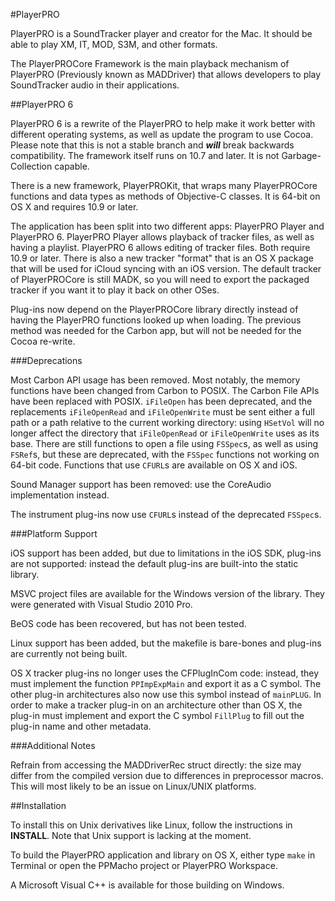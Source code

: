 #PlayerPRO

PlayerPRO is a SoundTracker player and creator for the Mac. It should be able to play XM, IT, MOD, S3M, and other formats. 

The PlayerPROCore Framework is the main playback mechanism of PlayerPRO (Previously known as MADDriver) that allows developers to play SoundTracker audio in their applications.

##PlayerPRO 6

PlayerPRO 6 is a rewrite of the PlayerPRO to help make it work better with different operating systems, as well as update the program to use Cocoa.  Please note that this is not a stable branch and _**will**_ break backwards compatibility. The framework itself runs on 10.7 and later. It is not Garbage-Collection capable.

There is a new framework, PlayerPROKit, that wraps many PlayerPROCore functions and data types as methods of Objective-C classes. It is 64-bit on OS X and requires 10.9 or later.

The application has been split into two different apps: PlayerPRO Player and PlayerPRO 6. PlayerPRO Player allows playback of tracker files, as well as having a playlist. PlayerPRO 6 allows editing of tracker files. Both require 10.9 or later. There is also a new tracker "format" that is an OS X package that will be used for iCloud syncing with an iOS version. The default tracker of PlayerPROCore is still MADK, so you will need to export the packaged tracker if you want it to play it back on other OSes.

Plug-ins now depend on the PlayerPROCore library directly instead of having the PlayerPRO functions looked up when loading. The previous method was needed for the Carbon app, but will not be needed for the Cocoa re-write.

###Deprecations

Most Carbon API usage has been removed. Most notably, the memory functions have been changed from Carbon to POSIX. The Carbon File APIs have been replaced with POSIX. `iFileOpen` has been deprecated, and the replacements `iFileOpenRead` and `iFileOpenWrite` must be sent either a full path or a path relative to the current working directory: using `HSetVol` will no longer affect the directory that `iFileOpenRead` or `iFileOpenWrite` uses as its base. There are still functions to open a file using `FSSpec`s, as well as using `FSRef`s, but these are deprecated, with the `FSSpec` functions not working on 64-bit code. Functions that use `CFURL`s are available on OS X and iOS.

Sound Manager support has been removed: use the CoreAudio implementation instead.

The instrument plug-ins now use `CFURL`s instead of the deprecated `FSSpec`s. 

###Platform Support

iOS support has been added, but due to limitations in the iOS SDK, plug-ins are not supported: instead the default plug-ins are built-into the static library. 

MSVC project files are available for the Windows version of the library. They were generated with Visual Studio 2010 Pro.

BeOS code has been recovered, but has not been tested.

Linux support has been added, but the makefile is bare-bones and plug-ins are currently not being built.

OS X tracker plug-ins no longer uses the CFPlugInCom code: instead, they must implement the function `PPImpExpMain` and export it as a C symbol. The other plug-in architectures also now use this symbol instead of `mainPLUG`. In order to make a tracker plug-in on an architecture other than OS X, the plug-in must implement and export the C symbol `FillPlug` to fill out the plug-in name and other metadata.

###Additional Notes

Refrain from accessing the MADDriverRec struct directly: the size may differ from the compiled version due to differences in preprocessor macros. This will most likely to be an issue on Linux/UNIX platforms.

##Installation

To install this on Unix derivatives like Linux, follow the instructions in **INSTALL**. Note that Unix support is lacking at the moment.

To build the PlayerPRO application and library on OS X, either type `make` in Terminal or open the PPMacho project or PlayerPRO Workspace.

A Microsoft Visual C++ is available for those building on Windows.
